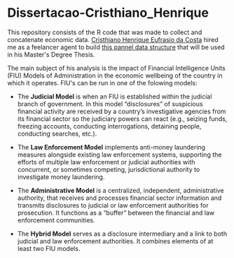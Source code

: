 # Dissertacao-Cristhiano_Henrique

This repository consists of the R code that was made to collect and concatenate economic data. [Cristhiano Henrique Eufrasio da Costa](http://lattes.cnpq.br/9252323905076913) hired me as a feelancer agent to build [this pannel data structure](https://github.com/vitorbborges/Dissertacao-Cristhiano_Henrique/blob/main/PAINEL_COMPLETO_formatado.xlsx?raw=true) that will be used in his Master's Degree Thesis.

The main subject of his analysis is the impact of Financial Intelligence Units (FIU) Models of Administration in the economic wellbeing of the country in which it operates. FIU's can be run in one of the folowing models:

- The **Judicial Model** is when an FIU is established within the judicial branch of government. In this model “disclosures” of suspicious financial activity are received by a country’s investigative agencies from its financial sector so the judiciary powers can react (e.g., seizing funds, freezing accounts, conducting interrogations, detaining people, conducting searches, etc.).

- The **Law Enforcement Model** implements anti-money laundering measures alongside existing law enforcement systems, supporting the efforts of multiple law enforcement or judicial authorities with concurrent, or sometimes competing, jurisdictional authority to investigate money laundering.

- The **Administrative Model** is a centralized, independent, administrative authority, that receives and processes financial sector information and transmits disclosures to judicial or law enforcement authorities for prosecution. It functions as a “buffer” between the financial and law enforcement communities.

- The **Hybrid Model** serves as a disclosure intermediary and a link to both judicial and law enforcement authorities. It combines elements of at least two FIU models.

